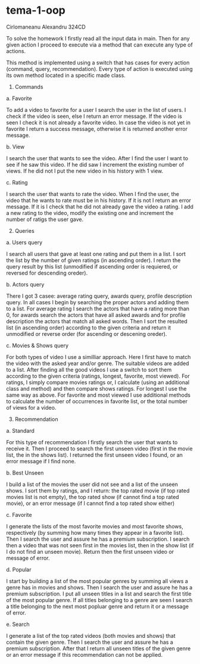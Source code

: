 # tema-1-oop 
Cirlomaneanu Alexandru 324CD

   To solve the homework I firstly read all the input data in main. Then for 
   any given action I proceed to execute via a method that can execute any type
   of actions.
   
   This method is implemented using a switch that has cases for every action 
   (command, query, recommendation). Every type of action is executed using its
   own method located in a specific made class.
   
   1. Commands
   
   a. Favorite
   
   To add a video to favorite for a user I search the user in the list of 
   users. I check if the video is seen, else I return an error message. If
   the video is seen I check it is not already a favorite video. In case the
   video is not yet in favorite I return a success message, otherwise it is
   returned another error message.
   
   b. View
   
   I search the user that wants to see the video. After I find the user I want
   to see if he saw this video. If he did saw I increment the existing number 
   of views. If he did not I put the new video in his history with 1 view.
   
   c. Rating
   
   I search the user that wants to rate the video. When I find the user, the 
   video that he wants to rate must be in his history. If it is not I return 
   an error message. If it is I check that he did not already gave the video a
   rating. I add a new rating to the video, modify the existing one and 
   increment the number of ratigs the user gave.
   
   2. Queries
   
   a. Users query
   
   I search all users that gave at least one rating and put them in a list. 
   I sort the list by the number of given ratings (in ascending order). I 
   return the query result by this list (unmodified if ascending order is 
   requiered, or reversed for descending oreder).
   
   b. Actors query
   
   There I got 3 casee: average rating query, awards query, profile description
   query. In all cases I begin by searching the proper actors and adding them 
   to a list. For average rating I search the actors that have a rating more 
   than 0, for awards search the actors that have all asked awards and for 
   profile description the actors that match all asked words. Then I sort the 
   resulted list (in ascending order) according to the given criteria and 
   return it unmodified or reverse order (for ascending or descening oreder).
   
   c. Movies & Shows query
   
   For both types of video I use a similliar approach. Here I first have to 
   match the video with the asked year and/or genre. The suitable videos are
   added to a list. After finding all the good videos I use a switch to sort
   them according to the given criteria (ratings, longest, favorite, most 
   viewed). For ratings, I simply compare movies ratings or, I calculate (using 
   an additional class and method) and then compare shows ratings. For longest
   I use the same way as above. For favorite and most viewed I use additional
   methods to calculate the number of occurrences in favorite list, or the 
   total number of views for a video. 
   
   3. Recommendation
   
   a. Standard
   
   For this type of recommendation I firstly search the user that wants to
   receive it. Then I proceed to search the first unseen video (first in the
   movie list, the in the shows list). I returned the first unseen video I 
   found, or an error message if I find none.
   
   b. Best Unseen
   
   I build a list of the movies the user did not see and a list of the unseen
   shows. I sort them by ratings, and I return: the top rated movie (if top 
   rated movies list is not empty), the top rated show (if cannot find a top 
   rated movie), or an error message (if I cannot find a top rated show either)
   
   c. Favorite
   
   I generate the lists of the most favorite movies and most favorite shows,
   respectively (by summing how many times they appear in a favorite list). 
   Then I search the user and assure he has a premium subscription. I search 
   then a video that was not seen first in the movies list, then in the show 
   list (if I do not find an unseen movie). Return then the first unseen video
   or message of error.
      
   d. Popular
   
   I start by building a list of the most popular genres by summing all views
   a genre has in movies and shows. Then I search the user and assure he has a
   premium subscription. I put all unseen titles in a list and search the first
   title of the most popular genre. If all titles belonging to a genre are seen
   I search a title belonging to the next most popluar genre and return it or
   a message of error.
   
   e. Search
   
   I generate a list of the top rated videos (both movies and shows) that 
   contain the given genre. Then I search the user and assure he has a premium
   subscription. After that I return all unseen titles of the given genre or an
   error message if this recommendation can not be applied.  
   
